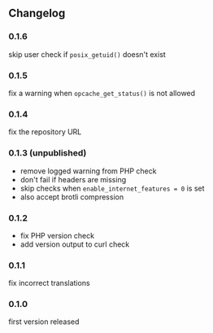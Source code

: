 ## Changelog

### 0.1.6

skip user check if `posix_getuid()` doesn't exist

### 0.1.5

fix a warning when `opcache_get_status()` is not allowed

### 0.1.4

fix the repository URL


### 0.1.3 (unpublished)

- remove logged warning from PHP check
- don't fail if headers are missing
- skip checks when `enable_internet_features = 0` is set
- also accept brotli compression

### 0.1.2

- fix PHP version check
- add version output to curl check

### 0.1.1

fix incorrect translations


### 0.1.0

first version released
